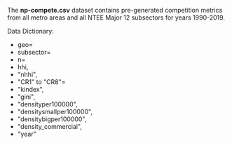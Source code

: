 The **np-compete.csv** dataset contains pre-generated competition metrics from all metro areas and all NTEE Major 12 subsectors for years 1990-2019. 

Data Dictionary: 

* geo=
* subsector= 
* n= 
* hhi, 
* "nhhi", 
* "CR1" to "CR8"= 
* "kindex", 
* "gini", 
* "densityper100000",  
* "densitysmallper100000", 
* "densitybigper100000",  
* "density_commercial",  
* "year"  
